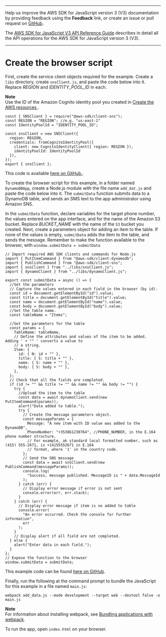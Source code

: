 --------

Help us improve the AWS SDK for JavaScript version 3 \(V3\) documentation by providing feedback using the **Feedback** link, or create an issue or pull request on [GitHub](https://github.com/awsdocs/aws-sdk-for-javascript-v3)\.

 The [AWS SDK for JavaScript V3 API Reference Guide](https://docs.aws.amazon.com/AWSJavaScriptSDK/v3/latest/index.html) describes in detail all the API operations for the AWS SDK for JavaScript version 3 \(V3\)\.

--------

# Create the browser script<a name="cross-service-submitdata-browser-script"></a>

First, create the service client objects required for the example\. Create a `libs` directory, create `snsClient.js`, and paste the code below into it\. Replace *REGION* and *IDENTITY\_POOL\_ID* in each\. 

**Note**  
Use the ID of the Amazon Cognito identity pool you created in [Create the AWS resources ](s3-crossservices-adddata-provision-resources.md)\.

```
const { SNSClient } = require("@aws-sdk/client-sns");
const REGION = "REGION"; //e.g. "us-east-1"
const IdentityPoolId = "IDENTITY_POOL_ID";

const snsClient = new SNSClient({
  region: REGION,
  credentials: fromCognitoIdentityPool({
    client: new CognitoIdentityClient({ region: REGION }),
    identityPoolId: IdentityPoolId
  }),
});
export { snsClient };
```

This code is available [here on GitHub\.](https://github.com/awsdocs/aws-doc-sdk-examples/tree/master/javascriptv3/example_code/cross-services/submit-data-app/srclibs/snsClient.js)\.

To create the browser script for this example, in a folder named `DynamoDBApp`, create a Node\.js module with the file name `add_dat.js` and paste the code below into it\. The `submitData` function submits data to a DynamoDB table, and sends an SMS text to the app administrator using Amazon SNS\. 

In the `submitData` function, declare variables for the target phone number, the values entered on the app interface, and for the name of the Amazon S3 bucket\. Replace *BUCKET\_NAME* with the name of the `S3` bucket you created\. Next, create a parameters object for adding an item to the table\. If none of the values is empty, `submitData` adds the item to the table, and sends the message\. Remember to make the function available to the browser, with `window.submitData = submitData`

```
// Import required AWS SDK clients and commands for Node.js
import { PutItemCommand } from "@aws-sdk/client-dynamodb";
import { PublishCommand } from "@aws-sdk/client-sns";
import { snsClient } from "../libs/snsClient.js";
import { dynamoClient } from "../libs/dynamoClient.js";

export const submitData = async () => {
  //Set the parameters
  // Capture the values entered in each field in the browser (by id).
  const id = document.getElementById("id").value;
  const title = document.getElementById("title").value;
  const name = document.getElementById("name").value;
  const body = document.getElementById("body").value;
  //Set the table name.
  const tableName = "Items";

  //Set the parameters for the table
  const params = {
    TableName: tableName,
    // Define the attributes and values of the item to be added. Adding ' + "" ' converts a value to
    // a string.
    Item: {
      id: { N: id + "" },
      title: { S: title + "" },
      name: { S: name + "" },
      body: { S: body + "" },
    },
  };
  // Check that all the fields are completed.
  if (id != "" && title != "" && name != "" && body != "") {
    try {
      //Upload the item to the table
      const data = await dynamoClient.send(new PutItemCommand(params));
      alert("Data added to table.");
      try {
        // Create the message parameters object.
        const messageParams = {
          Message: "A new item with ID value was added to the DynamoDB",
          PhoneNumber: "+353861230764", //PHONE_NUMBER, in the E.164 phone number structure.
          // For example, ak standard local formatted number, such as (415) 555-2671, is +14155552671 in E.164
          // format, where '1' in the country code.
        };
        // Send the SNS message
        const data = await snsClient.send(new PublishCommand(messageParams));
        console.log(
          "Success, message published. MessageID is " + data.MessageId
        );
      } catch (err) {
        // Display error message if error is not sent
        console.error(err, err.stack);
      }
    } catch (err) {
      // Display error message if item is no added to table
      console.error(
        "An error occurred. Check the console for further information",
        err
      );
    }
    // Display alert if all field are not completed.
  } else {
    alert("Enter data in each field.");
  }
};
// Expose the function to the browser
window.submitData = submitData;
```

This example code can be found [here on GitHub](https://github.com/awsdocs/aws-doc-sdk-examples/blob/master/javascriptv3/example_code/cross-services/submit-data-app/src/dynamoApp/add_data.js)\.

Finally, run the following at the command prompt to bundle the JavaScript for this example in a file named `main.js`:

```
webpack add_data.js --mode development --target web --devtool false -o main.js
```

**Note**  
For information about installing webpack, see [Bundling applications with webpack](webpack.md)\.

To run the app, open `index.html` on your browser\.